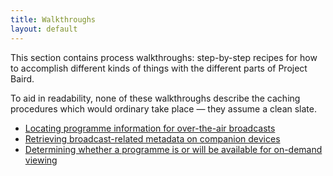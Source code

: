 ```yaml
---
title: Walkthroughs
layout: default
---
```


This section contains process walkthroughs: step-by-step recipes for how to
accomplish different kinds of things with the different parts of Project Baird.

To aid in readability, none of these walkthroughs describe the caching procedures
which would ordinary take place — they assume a clean slate.

* [Locating programme information for over-the-air broadcasts](broadcast-metadata/)
* [Retrieving broadcast-related metadata on companion devices](companion-metadata/)
* [Determining whether a programme is or will be available for on-demand viewing](alternate-on-demand/)
